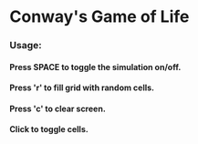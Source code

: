 # Conway's Game of Life
### Usage: 
#### Press SPACE to toggle the simulation on/off. 
#### Press 'r' to fill grid with random cells.
#### Press 'c' to clear screen.
#### Click to toggle cells.
